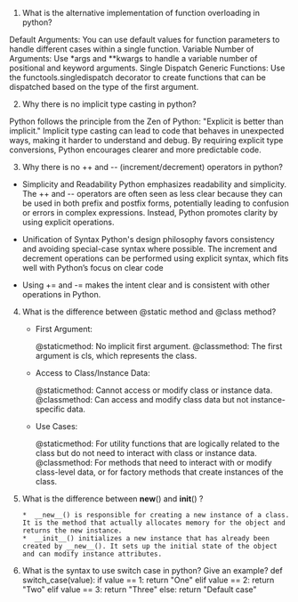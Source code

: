 1. What is the alternative implementation of function overloading in python?

Default Arguments: You can use default values for function parameters to handle different cases within a single function.
Variable Number of Arguments: Use *args and **kwargs to handle a variable number of positional and keyword arguments.
Single Dispatch Generic Functions: Use the functools.singledispatch decorator to create functions that can be dispatched based on the type of the first argument.


2. Why there is no implicit type casting in python?

Python follows the principle from the Zen of Python: "Explicit is better than implicit." Implicit type casting can lead to code that behaves in unexpected ways, making it harder to understand and debug. By requiring explicit type conversions, Python encourages clearer and more predictable code.


3. Why there is no ++ and -- (increment/decrement) operators in python?

 * Simplicity and Readability
Python emphasizes readability and simplicity. The ++ and -- operators are often seen as less clear because they can be used in both prefix and postfix forms, potentially leading to confusion or errors in complex expressions. Instead, Python promotes clarity by using explicit operations.

  * Unification of Syntax
Python's design philosophy favors consistency and avoiding special-case syntax where possible. The increment and decrement operations can be performed using explicit syntax, which fits well with Python’s focus on clear code
   
   * Using += and -= makes the intent clear and is consistent with other operations in Python.


4. What is the difference between @static method and @class method?

    * First Argument:

        @staticmethod: No implicit first argument.
        @classmethod: The first argument is cls, which represents the class.

    * Access to Class/Instance Data:

         @staticmethod: Cannot access or modify class or instance data.
         @classmethod: Can access and modify class data but not instance-specific data.
    * Use Cases:

         @staticmethod: For utility functions that are logically related to the class but do not need to interact with class or instance data.
         @classmethod: For methods that need to interact with or modify class-level data, or for factory methods that create instances of the class.

5. What is the difference between __new__() and __init__() ?

       *  __new__() is responsible for creating a new instance of a class. It is the method that actually allocates memory for the object and returns the new instance.
       *  __init__() initializes a new instance that has already been created by __new__(). It sets up the initial state of the object and can modify instance attributes.
6. What is the syntax to use switch case in python? Give an example?
      def switch_case(value):
    if value == 1:
        return "One"
    elif value == 2:
        return "Two"
    elif value == 3:
        return "Three"
    else:
        return "Default case"
